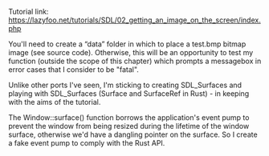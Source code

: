 Tutorial link: https://lazyfoo.net/tutorials/SDL/02_getting_an_image_on_the_screen/index.php

You'll need to create a “data” folder in which to place a test.bmp bitmap image (see source code). 
Otherwise, this will be an opportunity to test my function (outside the scope of this chapter) which prompts a messagebox in error cases that I consider to be "fatal".

Unlike other ports I've seen, I'm sticking to creating SDL_Surfaces and playing with SDL_Surfaces (Surface and SurfaceRef in Rust) - in keeping with the aims of the tutorial. 

The Window::surface() function borrows the application's event pump to prevent the window from being resized during the lifetime of the window surface, otherwise we'd have a dangling pointer on the surface. So I create a fake event pump to comply with the Rust API. 
